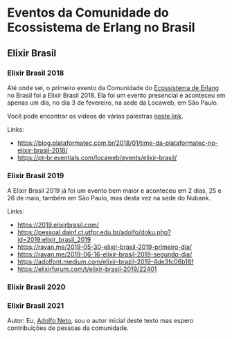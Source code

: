 # Eventos da Comunidade do Ecossistema de Erlang no Brasil


## Elixir Brasil


### Elixir Brasil 2018

Até onde sei, o primeiro evento da Comunidade do [Ecossistema de Erlang](https://erlef.org/) no Brasil foi a Elixir Brasil 2018. Ela foi um evento presencial e aconteceu em apenas um dia, no dia 3 de fevereiro, na sede da Locaweb, em São Paulo. 

Você pode encontrar os vídeos de várias palestras [neste link](https://pt-br.eventials.com/locaweb/events/elixir-brasil/).

Links:
- https://blog.plataformatec.com.br/2018/01/time-da-plataformatec-no-elixir-brasil-2018/
-  https://pt-br.eventials.com/locaweb/events/elixir-brasil/

### Elixir Brasil 2019

A Elixir Brasil 2019 já foi um evento bem maior e aconteceu em 2 dias, 25 e 26 de maio, também em São Paulo, mas desta vez na sede do Nubank.

Links:

- https://2019.elixirbrasil.com/
- https://pessoal.dainf.ct.utfpr.edu.br/adolfo/doku.php?id=2019:elixir_brasil_2019
- https://ravan.me/2019-05-30-elixir-brasil-2019-primeiro-dia/
- https://ravan.me/2019-06-16-elixir-brasil-2019-segundo-dia/
- https://adolfont.medium.com/elixir-brazil-2019-4de3fc06b18f
- https://elixirforum.com/t/elixir-brasil-2019/22401


### Elixir Brasil 2020


### Elixir Brasil 2021



















Autor: Eu, [Adolfo Neto](https://adolfont.github.io/), sou o autor inicial deste texto mas espero contribuições de pessoas da comunidade.
